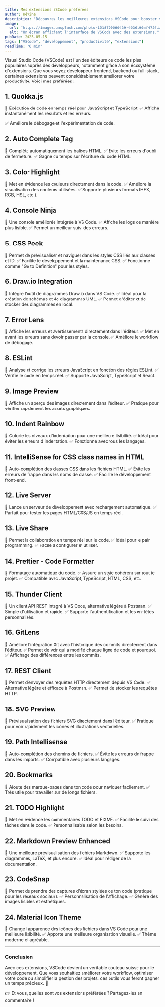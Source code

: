 ```yaml
---
title: Mes extensions VSCode préférées
author: Kévine
description: "Découvrez les meilleures extensions VSCode pour booster votre productivité et améliorer votre expérience de développement."
image:
  url: "https://images.unsplash.com/photo-1518770660439-4636190af475?ixlib=rb-4.0.3&ixid=M3wxMjA3fDB8MHxwaG90by1wYWdlfHx8fHx8fA%3D%3D&auto=format&fit=crop&w=1172&q=80"
  alt: "Un écran affichant l'interface de VSCode avec des extensions."
pubDate: 2025-05-15
tags: ["VSCode", "développement", "productivité", "extensions"]
readTime: "6 min"
---
```


Visual Studio Code (VSCode) est l'un des éditeurs de code les plus populaires auprès des développeurs, notamment grâce à son écosystème d'extensions. Que vous soyez développeur frontend, backend ou full-stack, certaines extensions peuvent considérablement améliorer votre productivité. Voici mes préférées :

## 1. **Quokka.js**

🎯 Exécution de code en temps réel pour JavaScript et TypeScript.
✅ Affiche instantanément les résultats et les erreurs.

✅ Améliore le débogage et l'expérimentation de code.

## 2. **Auto Complete Tag**

🎯 Complète automatiquement les balises HTML.
✅ Évite les erreurs d'oubli de fermeture.
✅ Gagne du temps sur l'écriture du code HTML.

## 3. **Color Highlight**

🎯 Met en évidence les couleurs directement dans le code.
✅ Améliore la visualisation des couleurs utilisées.
✅ Supporte plusieurs formats (HEX, RGB, HSL, etc.).

## 4. **Console Ninja**

🎯 Une console améliorée intégrée à VS Code.
✅ Affiche les logs de manière plus lisible.
✅ Permet un meilleur suivi des erreurs.

## 5. **CSS Peek**

🎯 Permet de prévisualiser et naviguer dans les styles CSS liés aux classes et ID.
✅ Facilite le développement et la maintenance CSS.
✅ Fonctionne comme "Go to Definition" pour les styles.

## 6. **Draw.io Integration**

🎯 Intègre l’outil de diagrammes Draw.io dans VS Code.
✅ Idéal pour la création de schémas et de diagrammes UML.
✅ Permet d'éditer et de stocker des diagrammes en local.

## 7. **Error Lens**

🎯 Affiche les erreurs et avertissements directement dans l'éditeur.
✅ Met en avant les erreurs sans devoir passer par la console.
✅ Améliore le workflow de débogage.

## 8. **ESLint**

🎯 Analyse et corrige les erreurs JavaScript en fonction des règles ESLint.
✅ Vérifie le code en temps réel.
✅ Supporte JavaScript, TypeScript et React.

## 9. **Image Preview**

🎯 Affiche un aperçu des images directement dans l'éditeur.
✅ Pratique pour vérifier rapidement les assets graphiques.

## 10. **Indent Rainbow**

🎯 Colorie les niveaux d'indentation pour une meilleure lisibilité.
✅ Idéal pour éviter les erreurs d'indentation.
✅ Fonctionne avec tous les langages.

## 11. **IntelliSense for CSS class names in HTML**

🎯 Auto-complétion des classes CSS dans les fichiers HTML.
✅ Évite les erreurs de frappe dans les noms de classe.
✅ Facilite le développement front-end.

## 12. **Live Server**

🎯 Lance un serveur de développement avec rechargement automatique.
✅ Parfait pour tester les pages HTML/CSS/JS en temps réel.

## 13. **Live Share**

🎯 Permet la collaboration en temps réel sur le code.
✅ Idéal pour le pair programming.
✅ Facile à configurer et utiliser.

## 14. **Prettier - Code Formatter**

🎯 Formatage automatique du code.
✅ Assure un style cohérent sur tout le projet.
✅ Compatible avec JavaScript, TypeScript, HTML, CSS, etc.

## 15. **Thunder Client**

🎯 Un client API REST intégré à VS Code, alternative légère à Postman.
✅ Simple d'utilisation et rapide.
✅ Supporte l'authentification et les en-têtes personnalisés.

## 16. **GitLens**

🎯 Améliore l’intégration Git avec l’historique des commits directement dans l’éditeur.
✅ Permet de voir qui a modifié chaque ligne de code et pourquoi.
✅ Affichage des différences entre les commits.

## 17. **REST Client**

🎯 Permet d’envoyer des requêtes HTTP directement depuis VS Code.
✅ Alternative légère et efficace à Postman.
✅ Permet de stocker les requêtes HTTP.

## 18. **SVG Preview**

🎯 Prévisualisation des fichiers SVG directement dans l’éditeur.
✅ Pratique pour voir rapidement les icônes et illustrations vectorielles.

## 19. **Path Intellisense**

🎯 Auto-complétion des chemins de fichiers.
✅ Évite les erreurs de frappe dans les imports.
✅ Compatible avec plusieurs langages.

## 20. **Bookmarks**

🎯 Ajoute des marque-pages dans ton code pour naviguer facilement.
✅ Très utile pour travailler sur de longs fichiers.

## 21. **TODO Highlight**

🎯 Met en évidence les commentaires TODO et FIXME.
✅ Facilite le suivi des tâches dans le code.
✅ Personnalisable selon les besoins.

## 22. **Markdown Preview Enhanced**

🎯 Une meilleure prévisualisation des fichiers Markdown.
✅ Supporte les diagrammes, LaTeX, et plus encore.
✅ Idéal pour rédiger de la documentation.

## 23. **CodeSnap**

🎯 Permet de prendre des captures d’écran stylées de ton code (pratique pour les réseaux sociaux).
✅ Personnalisation de l'affichage.
✅ Génère des images lisibles et esthétiques.

## 24. **Material Icon Theme**

🎯 Change l’apparence des icônes des fichiers dans VS Code pour une meilleure lisibilité.
✅ Apporte une meilleure organisation visuelle.
✅ Thème moderne et agréable.

---

### Conclusion

Avec ces extensions, VSCode devient un véritable couteau suisse pour le développement. Que vous souhaitiez améliorer votre workflow, optimiser votre code ou simplifier la gestion des projets, ces outils vous feront gagner un temps précieux. 🚀

👉 Et vous, quelles sont vos extensions préférées ? Partagez-les en commentaire !
